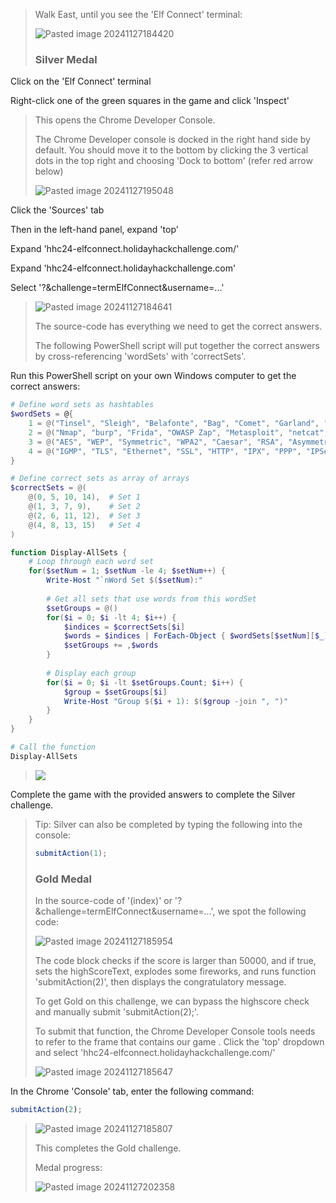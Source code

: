 > Walk East, until you see the 'Elf Connect' terminal:
> 
> ![Pasted image 20241127184420](attachments/Pasted%20image%2020241127184420.png)
> 
> ### Silver Medal

Click on the 'Elf Connect' terminal

Right-click one of the green squares in the game and click 'Inspect' 

> This opens the Chrome Developer Console. 
> 
> The Chrome Developer console is docked in the right hand side by default. You should move it to the bottom by clicking the 3 vertical dots in the top right and choosing 'Dock to bottom' (refer red arrow below)
> 
> ![Pasted image 20241127195048](attachments/Pasted%20image%2020241127195048.png)

Click the 'Sources' tab

Then in the left-hand panel, expand 'top'

Expand 'hhc24-elfconnect.holidayhackchallenge.com/'

Expand 'hhc24-elfconnect.holidayhackchallenge.com'

Select '?&challenge=termElfConnect&username=...'

> ![Pasted image 20241127184641](attachments/Pasted%20image%2020241127184641.png)
> 
> The source-code has everything we need to get the correct answers.
> 
> The following PowerShell script will put together the correct answers by cross-referencing 'wordSets' with 'correctSets'.

Run this PowerShell script on your own Windows computer to get the correct answers:

```powershell
# Define word sets as hashtables
$wordSets = @{
    1 = @("Tinsel", "Sleigh", "Belafonte", "Bag", "Comet", "Garland", "Jingle Bells", "Mittens", "Vixen", "Gifts", "Star", "Crosby", "White Christmas", "Prancer", "Lights", "Blitzen")
    2 = @("Nmap", "burp", "Frida", "OWASP Zap", "Metasploit", "netcat", "Cycript", "Nikto", "Cobalt Strike", "wfuzz", "Wireshark", "AppMon", "apktool", "HAVOC", "Nessus", "Empire") 
    3 = @("AES", "WEP", "Symmetric", "WPA2", "Caesar", "RSA", "Asymmetric", "TKIP", "One-time Pad", "LEAP", "Blowfish", "hash", "hybrid", "Ottendorf", "3DES", "Scytale")
    4 = @("IGMP", "TLS", "Ethernet", "SSL", "HTTP", "IPX", "PPP", "IPSec", "FTP", "SSH", "IP", "IEEE 802.11", "ARP", "SMTP", "ICMP", "DNS")
}

# Define correct sets as array of arrays
$correctSets = @(
    @(0, 5, 10, 14),  # Set 1
    @(1, 3, 7, 9),    # Set 2 
    @(2, 6, 11, 12),  # Set 3
    @(4, 8, 13, 15)   # Set 4
)

function Display-AllSets {
    # Loop through each word set
    for($setNum = 1; $setNum -le 4; $setNum++) {
        Write-Host "`nWord Set $($setNum):"
        
        # Get all sets that use words from this wordSet
        $setGroups = @()
        for($i = 0; $i -lt 4; $i++) {
            $indices = $correctSets[$i]
            $words = $indices | ForEach-Object { $wordSets[$setNum][$_] }
            $setGroups += ,$words
        }
        
        # Display each group
        for($i = 0; $i -lt $setGroups.Count; $i++) {
            $group = $setGroups[$i]
            Write-Host "Group $($i + 1): $($group -join ", ")"
        }
    }
}

# Call the function
Display-AllSets
```

> ![](attachments/Pasted%20image%2020241130185346.png)
> 

Complete the game with the provided answers to complete the Silver challenge.

> Tip: Silver can also be completed by typing the following into the console:
> 
> ~~~javascript
> submitAction(1);
> ~~~
> 
> ### Gold Medal
> In the source-code of '(index)' or '?&challenge=termElfConnect&username=...', we spot the following code:
> 
> ![Pasted image 20241127185954](attachments/Pasted%20image%2020241127185954.png)
> 
> The code block checks if the score is larger than 50000, and if true, sets the highScoreText, explodes some fireworks, and runs function 'submitAction(2)', then displays the congratulatory message. 
> 
> To get Gold on this challenge, we can bypass the highscore check and manually submit 'submitAction(2);'.
> 
> To submit that function, the Chrome Developer Console tools needs to refer to the frame that contains our game . Click the 'top' dropdown and select 'hhc24-elfconnect.holidayhackchallenge.com/'
> 
> ![Pasted image 20241127185647](attachments/Pasted%20image%2020241127185647.png)

In the Chrome 'Console' tab, enter the following command:

```javascript
submitAction(2);
```

> ![Pasted image 20241127185807](attachments/Pasted%20image%2020241127185807.png)
> 
> This completes the Gold challenge.
> 
> Medal progress:
> 
> ![Pasted image 20241127202358](attachments/Pasted%20image%2020241127202358.png)
